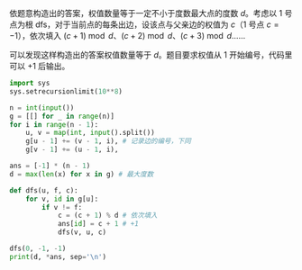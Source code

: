 依题意构造出的答案，权值数量等于一定不小于度数最大点的度数 $d$。考虑以 $1$ 号点为根 dfs，对于当前点的每条出边，设该点与父亲边的权值为 $c$（$1$ 号点 $c=-1$），依次填入 $(c+1)\bmod d$、$(c+2)\bmod d$、$(c+3)\bmod d$……

可以发现这样构造出的答案权值数量等于 $d$。题目要求权值从 $1$ 开始编号，代码里可以 $+1$ 后输出。

```python
import sys
sys.setrecursionlimit(10**8)

n = int(input())
g = [[] for _ in range(n)]
for i in range(n - 1):
    u, v = map(int, input().split())
    g[u - 1] += (v - 1, i), # 记录边的编号，下同
    g[v - 1] += (u - 1, i),

ans = [-1] * (n - 1)
d = max(len(x) for x in g) # 最大度数

def dfs(u, f, c):
    for v, id in g[u]:
        if v != f:
            c = (c + 1) % d # 依次填入
            ans[id] = c + 1 # +1
            dfs(v, u, c)

dfs(0, -1, -1)
print(d, *ans, sep='\n')
```